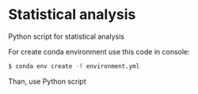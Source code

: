 # Statistical analysis
Python script for statistical analysis


For create conda environment use this code in console:

```bash
$ conda env create -f environment.yml
```

Than, use Python script
